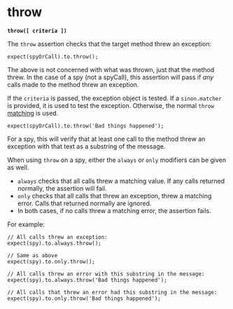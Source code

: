 # throw

**`throw([ criteria ])`**

The `throw` assertion checks that the target method threw an exception:

    expect(spyOrCall).to.throw();

The above is not concerned with what was thrown, just that the method threw. In
the case of a spy (not a spyCall), this assertion will pass if *any* calls made to
the method threw an exception.

If the `criteria` is passed, the exception object is tested. If a `sinon.matcher`
is provided, it is used to test the exception. Otherwise, the normal `throw`
[matching](https://github.com/dongryphon/assertly/tree/master/docs/words/throw.md) is
used.

    expect(spyOrCall).to.throw('Bad things happened');

For a spy, this will verify that at least one call to the method threw an exception
with that text as a substring of the message.

When using `throw` on a spy, either the `always` or `only` modifiers can be given
as well.

 - `always` checks that all calls threw a matching value. If any calls returned
  normally, the assertion will fail.
 - `only` checks that all calls that threw an exception, threw a matching error.
  Calls that returned normally are ignored.
 - In both cases, if no calls threw a matching error, the assertion fails.

For example:

    // All calls threw an exception:
    expect(spy).to.always.throw();

    // Same as above
    expect(spy).to.only.throw();

    // All calls threw an error with this substring in the message:
    expect(spy).to.always.throw('Bad things happened');

    // All calls that threw an error had this substring in the message:
    expect(spy).to.only.throw('Bad things happened');
